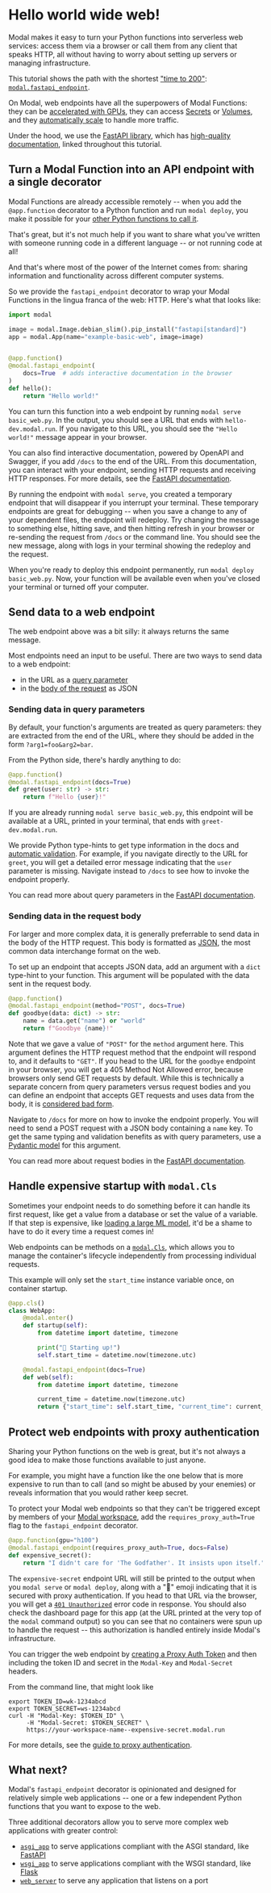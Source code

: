 # Hello world wide web!

Modal makes it easy to turn your Python functions into serverless web services:
access them via a browser or call them from any client that speaks HTTP, all
without having to worry about setting up servers or managing infrastructure.

This tutorial shows the path with the shortest ["time to 200"](https://shkspr.mobi/blog/2021/05/whats-your-apis-time-to-200/):
[`modal.fastapi_endpoint`](https://modal.com/docs/reference/modal.fastapi_endpoint).

On Modal, web endpoints have all the superpowers of Modal Functions:
they can be [accelerated with GPUs](https://modal.com/docs/guide/gpu),
they can access [Secrets](https://modal.com/docs/guide/secrets) or [Volumes](https://modal.com/docs/guide/volumes),
and they [automatically scale](https://modal.com/docs/guide/cold-start) to handle more traffic.

Under the hood, we use the [FastAPI library](https://fastapi.tiangolo.com/),
which has [high-quality documentation](https://fastapi.tiangolo.com/tutorial/),
linked throughout this tutorial.

## Turn a Modal Function into an API endpoint with a single decorator

Modal Functions are already accessible remotely -- when you add the `@app.function` decorator to a Python function
and run `modal deploy`, you make it possible for your [other Python functions to call it](https://modal.com/docs/guide/trigger-deployed-functions).

That's great, but it's not much help if you want to share what you've written with someone running code in a different language --
or not running code at all!

And that's where most of the power of the Internet comes from: sharing information and functionality across different computer systems.

So we provide the `fastapi_endpoint` decorator to wrap your Modal Functions in the lingua franca of the web: HTTP.
Here's what that looks like:

```python
import modal

image = modal.Image.debian_slim().pip_install("fastapi[standard]")
app = modal.App(name="example-basic-web", image=image)


@app.function()
@modal.fastapi_endpoint(
    docs=True  # adds interactive documentation in the browser
)
def hello():
    return "Hello world!"


```

You can turn this function into a web endpoint by running `modal serve basic_web.py`.
In the output, you should see a URL that ends with `hello-dev.modal.run`.
If you navigate to this URL, you should see the `"Hello world!"` message appear in your browser.

You can also find interactive documentation, powered by OpenAPI and Swagger,
if you add `/docs` to the end of the URL.
From this documentation, you can interact with your endpoint, sending HTTP requests and receiving HTTP responses.
For more details, see the [FastAPI documentation](https://fastapi.tiangolo.com/features/#automatic-docs).

By running the endpoint with `modal serve`, you created a temporary endpoint that will disappear if you interrupt your terminal.
These temporary endpoints are great for debugging -- when you save a change to any of your dependent files, the endpoint will redeploy.
Try changing the message to something else, hitting save, and then hitting refresh in your browser or re-sending
the request from `/docs` or the command line. You should see the new message, along with logs in your terminal showing the redeploy and the request.

When you're ready to deploy this endpoint permanently, run `modal deploy basic_web.py`.
Now, your function will be available even when you've closed your terminal or turned off your computer.

## Send data to a web endpoint

The web endpoint above was a bit silly: it always returns the same message.

Most endpoints need an input to be useful. There are two ways to send data to a web endpoint:
- in the URL as a [query parameter](#sending-data-in-query-parameters)
- in the [body of the request](#sending-data-in-the-request-body) as JSON

### Sending data in query parameters

By default, your function's arguments are treated as query parameters:
they are extracted from the end of the URL, where they should be added in the form
`?arg1=foo&arg2=bar`.

From the Python side, there's hardly anything to do:

```python
@app.function()
@modal.fastapi_endpoint(docs=True)
def greet(user: str) -> str:
    return f"Hello {user}!"


```

If you are already running `modal serve basic_web.py`, this endpoint will be available at a URL, printed in your terminal, that ends with `greet-dev.modal.run`.

We provide Python type-hints to get type information in the docs and
[automatic validation](https://fastapi.tiangolo.com/tutorial/query-params-str-validations/).
For example, if you navigate directly to the URL for `greet`, you will get a detailed error message
indicating that the `user` parameter is missing. Navigate instead to `/docs` to see how to invoke the endpoint properly.

You can read more about query parameters in the [FastAPI documentation](https://fastapi.tiangolo.com/tutorial/query-params/).

### Sending data in the request body

For larger and more complex data, it is generally preferrable to send data in the body of the HTTP request.
This body is formatted as [JSON](https://developer.mozilla.org/en-US/docs/Learn/JavaScript/Objects/JSON),
the most common data interchange format on the web.

To set up an endpoint that accepts JSON data, add an argument with a `dict` type-hint to your function.
This argument will be populated with the data sent in the request body.

```python
@app.function()
@modal.fastapi_endpoint(method="POST", docs=True)
def goodbye(data: dict) -> str:
    name = data.get("name") or "world"
    return f"Goodbye {name}!"


```

Note that we gave a value of `"POST"` for the `method` argument here.
This argument defines the HTTP request method that the endpoint will respond to,
and it defaults to `"GET"`.
If you head to the URL for the `goodbye` endpoint in your browser,
you will get a 405 Method Not Allowed error, because browsers only send GET requests by default.
While this is technically a separate concern from query parameters versus request bodies
and you can define an endpoint that accepts GET requests and uses data from the body,
it is [considered bad form](https://stackoverflow.com/a/983458).

Navigate to `/docs` for more on how to invoke the endpoint properly.
You will need to send a POST request with a JSON body containing a `name` key.
To get the same typing and validation benefits as with query parameters,
use a [Pydantic model](https://fastapi.tiangolo.com/tutorial/body/)
for this argument.

You can read more about request bodies in the [FastAPI documentation](https://fastapi.tiangolo.com/tutorial/body/).

## Handle expensive startup with `modal.Cls`

Sometimes your endpoint needs to do something before it can handle its first request,
like get a value from a database or set the value of a variable.
If that step is expensive, like [loading a large ML model](https://modal.com/docs/guide/model-weights),
it'd be a shame to have to do it every time a request comes in!

Web endpoints can be methods on a [`modal.Cls`](https://modal.com/docs/guide/lifecycle-functions#container-lifecycle-functions-and-parameters),
which allows you to manage the container's lifecycle independently from processing individual requests.

This example will only set the `start_time` instance variable once, on container startup.

```python
@app.cls()
class WebApp:
    @modal.enter()
    def startup(self):
        from datetime import datetime, timezone

        print("🏁 Starting up!")
        self.start_time = datetime.now(timezone.utc)

    @modal.fastapi_endpoint(docs=True)
    def web(self):
        from datetime import datetime, timezone

        current_time = datetime.now(timezone.utc)
        return {"start_time": self.start_time, "current_time": current_time}


```

## Protect web endpoints with proxy authentication

Sharing your Python functions on the web is great, but it's not always a good idea
to make those functions available to just anyone.

For example, you might have a function like the one below that
is more expensive to run than to call (and so might be abused by your enemies)
or reveals information that you would rather keep secret.

To protect your Modal web endpoints so that they can't be triggered except
by members of your [Modal workspace](https://modal.com/docs/guide/workspaces),
add the `requires_proxy_auth=True` flag to the `fastapi_endpoint` decorator.

```python
@app.function(gpu="h100")
@modal.fastapi_endpoint(requires_proxy_auth=True, docs=False)
def expensive_secret():
    return "I didn't care for 'The Godfather'. It insists upon itself."


```

The `expensive-secret` endpoint URL will still be printed to the output when you `modal serve` or `modal deploy`,
along with a "🔑" emoji indicating that it is secured with proxy authentication.
If you head to that URL via the browser, you will get a
[`401 Unauthorized`](https://developer.mozilla.org/en-US/docs/Web/HTTP/Status/401) error code in response.
You should also check the dashboard page for this app (at the URL printed at the very top of the `modal` command output)
so you can see that no containers were spun up to handle the request -- this authorization is handled entirely inside Modal's infrastructure.

You can trigger the web endpoint by [creating a Proxy Auth Token](https://modal.com/settings/proxy-auth-tokens)
and then including the token ID and secret in the `Modal-Key` and `Modal-Secret` headers.

From the command line, that might look like

```shell
export TOKEN_ID=wk-1234abcd
export TOKEN_SECRET=ws-1234abcd
curl -H "Modal-Key: $TOKEN_ID" \
     -H "Modal-Secret: $TOKEN_SECRET" \
     https://your-workspace-name--expensive-secret.modal.run
```

For more details, see the
[guide to proxy authentication](https://modal.com/docs/guide/webhook-proxy-auth).

## What next?

Modal's `fastapi_endpoint` decorator is opinionated and designed for relatively simple web applications --
one or a few independent Python functions that you want to expose to the web.

Three additional decorators allow you to serve more complex web applications with greater control:
- [`asgi_app`](https://modal.com/docs/guide/webhooks#asgi) to serve applications compliant with the ASGI standard,
like [FastAPI](https://fastapi.tiangolo.com/)
- [`wsgi_app`](https://modal.com/docs/guide/webhooks#wsgi) to serve applications compliant with the WSGI standard,
like [Flask](https://flask.palletsprojects.com/)
- [`web_server`](https://modal.com/docs/guide/webhooks#non-asgi-web-servers) to serve any application that listens on a port
